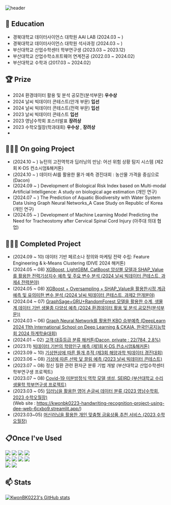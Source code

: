 <div>
  
  ![header](https://capsule-render.vercel.app/api?type=cylinder&color=000000&height=100&section=header&text=Thank%20you%20for%20visiting!&fontColor=ffffff&fontSize=50&animation=fadeIn&fontAlignY=55)

## :school: Education
- 경북대학교 데이터사이언스 대학원 AAI LAB (2024.03 ~ )
- 경북대학교 데이터사이언스 대학원 석사과정 (2024.03 ~ )
- 부산대학교 산업수학센터 학부연구생 (2023.03 ~ 2023.12)
- 부산대학교 산업수학소프트웨어 연계전공 (2022.03 ~ 2024.02)
- 부산대학교 수학과 (2017.03 ~ 2024.02)

  
## :trophy: Prize
- 2024 환경데이터 활용 및 분석 공모전(분석부문) **우수상**<br>
- 2024 날씨 빅데이터 콘테스트(안개 부문) **입선**<br>
- 2024 날씨 빅데이터 콘테스트(전력 부문) **입선**<br>
- 2023 날씨 빅데이터 콘테스트 **입선**<br>
- 2023 영남수학회 포스터발표 **장려상**
- 2023 수학오월장(학과대회) **우수상** , **장려상**
- 
## 👨🏻‍💻 On going Project
- (2024.10 ~   ) 뉴턴의 고전역학과 딥러닝의 만남: 어선 위험 상황 탐지 시스템 (제2회 K-DS 컨소시엄&해커톤)
- (2024.10 ~   ) 데이터·AI를 활용한 물가 예측 경진대회 : 농산물 가격을 중심으로 (Dacon)
- (2024.09 ~   ) Development of Biological Risk Index based on Multi-modal Artificial Intelligence: A study on biological age estimation (개인 연구)
- (2024.07 ~   ) The Prediction of Aquatic Biodiversity with Water System Data Using Graph Neural Networks_A Case Study on Republic of Korea (개인 연구)
- (2024.05 ~   ) Development of Machine Learning Model Predicting the Need for Tracheostomy after Cervical Spinal Cord Injury (아주대 의대 협업)


## 👨🏻‍💻 Completed Project
- (2024.09 ~ 10) 데이터 기반 페르소나 정의와 마케팅 전략 수립: Feature Engineering & k-Means Clustering (DIVE 2024 해커톤)
- (2024.05 ~ 08) [XGBoost, LightGBM, CatBoost 앙상블 모델과 SHAP_Value를 활용한 전력기상지수 예측 및 주요 변수 분석 (2024 날씨 빅데이터 콘테스트, 과제4 전력분야)](https://github.com/KwonBK0223/2024_Weather_Bigdata_Contest_Elec)
- (2024.05 ~ 08) [XGBoost + Oversampling + SHAP_Value을 활용한시정 계급 예측 및 유의미한 변수 분석 (2024 날씨 빅데이터 콘테스트, 과제2 안개분야)](https://github.com/KwonBK0223/2024_Weather_Bigdata_Contest_Fog)
- (2024.04 ~ 07) [GraphSage+GRU+RandomForest 모델을 활용한 수계, 생물계 데이터 기반 생물종 다양성 예측 (2024 환경데이터 활용 및 분석 공모전(분석부문))](https://github.com/KwonBK0223/2024_Echoton)
- (2024.03 ~ 06) [Graph Neural Network를 활용한 KBO 승부예측 (DeepLearn 2024 11th International School on Deep Learning & CKAIA, 한국인공지능학회 2024 하계학술대회)](https://github.com/KwonBK0223/KBO_Match_Prediction_with_GNN)
- (2024.01 ~ 02) [고객 대출등급 분류 해커톤(Dacon, private : 22/784, 2.8%)](https://github.com/KwonBK0223/customer_loan_rating_hackathon/tree/main)
- (2023.11) [빅데이터 기반의 학령인구 예측 (제1회 K-DS 컨소시엄&해커톤)](https://github.com/KwonBK0223/KDS_Hackathon_2023/tree/main)
- (2023.09 ~ 10) [기상현상에 따른 뜰개 추적 (제3회 해양과학 빅데이터 경진대회)](https://github.com/KwonBK0223/SEALAB_2023)
- (2023.06 ~ 08) [기상에 따른 선박 닻 끌림 예측 (2023 날씨 빅데이터 콘테스트)](https://github.com/KwonBK0223/2023_Weather_Bigdata_Contest)
- (2023.07 ~ 08) 정신 질환 관련 환자군 분류 기법 개발 (부산대학교 산업수학센터 학부연구생 프로젝트)
- (2023.07 ~ 08) [Covid-19 미분방정식 역학 모델 생성, SEIRD (부산대학교 수리생물학 학부연구생 프로젝트)](https://github.com/KwonBK0223/Covid19_differential-equation-model-SEIRD/tree/main)
- (2023.03 ~ 05) [딥러닝을 활용한 영어 손글씨 데이터 분류 (2023 영남수학회, 2023 수학오월장)](https://github.com/KwonBK0223/Handwriting_recognition_project_using_deep_learning)<br>(Web site : https://kwonbk0223-handwriting-recognition-project-using-dee-web-6cxbo9.streamlit.app/)
- (2023.03~05) [머신러닝을 활용한 개인 맞춤형 금융상품 추천 서비스 (2023 수학오월장)](https://github.com/KwonBK0223/Personalized_financial_product_recommendation_project_using_machine_learning)

## 📋Once I've Used

<img src="https://img.shields.io/badge/Python-3776AB?style=for-the-badge&logo=Python&logoColor=white">
<img src="https://img.shields.io/badge/Matlab-007ACC?style=for-the-badge&logo=Matlab&logoColor=white">
<img src="https://img.shields.io/badge/C-8B9CC?style=for-the-badge&logo=C&logoColor=white">
<img src="https://img.shields.io/badge/C++-00599C?style=for-the-badge&logo=C++&logoColor=white"><br>
<img src="https://img.shields.io/badge/Jupyter-F37626?style=for-the-badge&logo=Jupyter&logoColor=white">
<img src="https://img.shields.io/badge/VisualStudioCode-007ACC?style=for-the-badge&logo=VisualStudioCode&logoColor=white">
<img src="https://img.shields.io/badge/VisualStudio-007ACC?style=for-the-badge&logo=VisualStudio&logoColor=white">
<img src="https://img.shields.io/badge/PyCharm-000000?style=for-the-badge&logo=PyCharm&logoColor=white"><br>
<img src="https://img.shields.io/badge/GitHub-181717?style=for-the-badge&logo=GitHub&logoColor=white">
<img src="https://img.shields.io/badge/Notion-000000?style=for-the-badge&logo=Notion&logoColor=white">

## 📫 Stats
[![KwonBK0223's GitHub stats](https://github-readme-stats.vercel.app/api?username=KwonBK0223)](https://github.com/anuraghazra/github-readme-stats)
<br>

</div>


<!--
**KwonBK0223/KwonBK0223** is a ✨ _special_ ✨ repository because its `README.md` (this file) appears on your GitHub profile.

Here are some ideas to get you started:

- 🔭 I’m currently working on ...
- 🌱 I’m currently learning ...
- 👯 I’m looking to collaborate on ...
- 🤔 I’m looking for help with ...
- 💬 Ask me about ...
- 📫 How to reach me: ...
- 😄 Pronouns: ...
- ⚡ Fun fact: ...
-->
